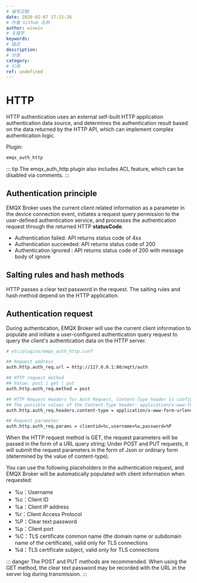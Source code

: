 ```yaml
---
# 编写日期
date: 2020-02-07 17:15:26
# 作者 Github 名称
author: wivwiv
# 关键字
keywords:
# 描述
description:
# 分类
category: 
# 引用
ref: undefined
---
```


# HTTP

HTTP authentication uses an external self-built HTTP application authentication data source, and determines the authentication result based on the data returned by the HTTP API, which can implement complex authentication logic.

Plugin:

```bash
emqx_auth_http
```

::: tip 
The emqx_auth_http plugin also includes ACL feature, which can be disabled via comments.
:::


## Authentication principle

EMQX Broker uses the current client related information as a parameter in the device connection event, initiates a request query permission to the user-defined authentication service, and processes the authentication request through the returned HTTP **statusCode**.

 - Authentication failed: API returns status code of 4xx
 - Authentication succeeded: API returns status code of 200
 - Authentication ignored : API returns status code of 200 with message body of ignore

## Salting rules and hash methods

HTTP passes a clear text password in the request. The salting rules and hash method depend on the HTTP application.

## Authentication request

During authentication, EMQX Broker will use the current client information to populate and initiate a user-configured authentication query request to query the client's authentication data on the HTTP server.

```bash
# etc/plugins/emqx_auth_http.conf

## Request address
auth.http.auth_req.url = http://127.0.0.1:80/mqtt/auth

## HTTP request method
## Value: post | get | put
auth.http.auth_req.method = post

## HTTP Request Headers for Auth Request, Content-Type header is configured by default.
## The possible values of the Content-Type header: application/x-www-form-urlencoded, application/json
auth.http.auth_req.headers.content-type = application/x-www-form-urlencoded

## Request parameter
auth.http.auth_req.params = clientid=%c,username=%u,password=%P
```

When the HTTP request method is GET, the request parameters will be passed in the form of a URL query string; Under POST and PUT requests, it will submit the request parameters in the form of Json or ordinary form (determined by the value of content-type).

You can use the following placeholders in the authentication request, and EMQX Broker will be automatically populated with client information when requested:

- %u：Username
- %c：Client ID
- %a：Client IP address
- %r：Client Access Protocol
- %P：Clear text password
- %p：Client port
- %C：TLS certificate common name (the domain name or subdomain name of the certificate), valid only for TLS connections
- %d：TLS certificate subject, valid only for TLS connections

::: danger 
The POST and PUT methods are recommended. When using the GET method, the clear text password may be recorded with the URL in the server log during transmission.
:::

